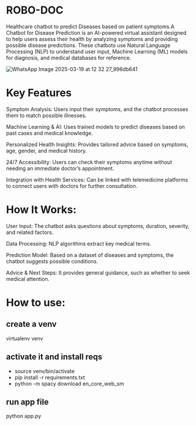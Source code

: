 # ROBO-DOC
Healthcare chatbot to predict Diseases based on patient symptoms.A Chatbot for Disease Prediction is an AI-powered virtual assistant designed to help users assess their health by analyzing symptoms and providing possible disease predictions. These chatbots use Natural Language Processing (NLP) to understand user input, Machine Learning (ML) models for diagnosis, and medical databases for reference.

![WhatsApp Image 2025-03-19 at 12 32 27_996db641](https://github.com/user-attachments/assets/fc8efaa9-1aa5-415a-84b7-b6e207961bef)

# Key Features
  Symptom Analysis: Users input their symptoms, and the chatbot processes them to match possible illnesses.

  Machine Learning & AI: Uses trained models to predict diseases based on past cases and medical knowledge.

  Personalized Health Insights: Provides tailored advice based on symptoms, age, gender, and medical history.

  24/7 Accessibility: Users can check their symptoms anytime without needing an immediate doctor’s appointment.

  Integration with Health Services: Can be linked with telemedicine platforms to connect users with doctors for further consultation.
# How It Works:
  User Input: The chatbot asks questions about symptoms, duration, severity, and related factors.

  Data Processing: NLP algorithms extract key medical terms.

  Prediction Model: Based on a dataset of diseases and symptoms, the chatbot suggests possible conditions.

  Advice & Next Steps: It provides general guidance, such as whether to seek medical attention.

# How to use:
## create a venv 
virtualenv venv 

## activate it and install reqs
- source venv/bin/activate
- pip install -r requirements.txt 
- python -m spacy download en_core_web_sm

## run app file
python app.py


